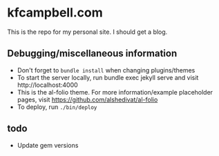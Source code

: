 # kfcampbell.com

This is the repo for my personal site. I should get a blog.

## Debugging/miscellaneous information

- Don't forget to `bundle install` when changing plugins/themes
- To start the server locally, run bundle exec jekyll serve and visit http://localhost:4000
- This is the al-folio theme. For more information/example placeholder pages, visit https://github.com/alshedivat/al-folio
- To deploy, run `./bin/deploy`

## todo

- Update gem versions